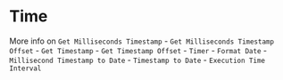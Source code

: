 # Time

More info on `Get Milliseconds Timestamp` - `Get Milliseconds Timestamp Offset` - `Get Timestamp` - `Get Timestamp Offset` - `Timer` - `Format Date` - `Millisecond Timestamp to Date` - `Timestamp to Date` - `Execution Time Interval`

